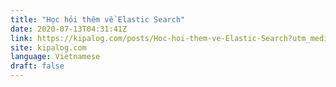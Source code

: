 ```yaml
---
title: "Học hỏi thêm về Elastic Search"
date: 2020-07-13T04:31:41Z
link: https://kipalog.com/posts/Hoc-hoi-them-ve-Elastic-Search?utm_medium=RSS&utm_source=news.12bit.vn
site: kipalog.com
language: Vietnamese
draft: false
---
```

